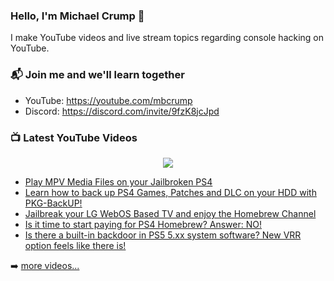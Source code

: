 ### Hello, I'm Michael Crump 👋

I make YouTube videos and live stream topics regarding console hacking on YouTube. 

### 📬 Join me and we'll learn together

- YouTube: https://youtube.com/mbcrump
- Discord: https://discord.com/invite/9fzK8jcJpd

### 📺 Latest YouTube Videos

<div align="center">

[<img src="https://img.shields.io/badge/-Subscribe-red?style=for-the-badge&logo=youtube&logoColor=white"/>](https://www.youtube.com/c/mbcrump?sub_confirmation=1)

</div>

<!-- YOUTUBE:START -->
- [Play MPV Media Files on your Jailbroken PS4](https://www.youtube.com/watch?v=DD_MnI-R0Js)
- [Learn how to back up PS4 Games, Patches and DLC on your HDD with PKG-BackUP!](https://www.youtube.com/watch?v=CKx_dzRdhNk)
- [Jailbreak your LG WebOS Based TV and enjoy the Homebrew Channel](https://www.youtube.com/watch?v=hsqYOoiT12Y)
- [Is it time to start paying for PS4 Homebrew? Answer: NO!](https://www.youtube.com/watch?v=R3OKxYLiYUA)
- [Is there a built-in backdoor in PS5 5.xx system software? New VRR option feels like there is!](https://www.youtube.com/watch?v=s9KxS1jTUlE)
<!-- YOUTUBE:END -->

➡️ [more videos...](https://youtube.com/mbcrump)

